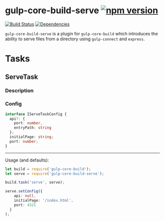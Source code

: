 # gulp-core-build-serve [![npm version](https://badge.fury.io/js/gulp-core-build-serve.svg)](https://badge.fury.io/js/gulp-core-build-serve)

[![Build Status](https://travis-ci.org/Microsoft/gulp-core-build-serve.svg?branch=master)](https://travis-ci.org/Microsoft/gulp-core-build-serve) [![Dependencies](https://david-dm.org/Microsoft/gulp-core-build-serve.svg)](https://david-dm.org/Microsoft/gulp-core-build-serve)

`gulp-core-build-serve` is a plugin for `gulp-core-build` which introduces the ability to serve files from a directory using `gulp-connect` and `express`.

# Tasks
## ServeTask

### Description

### Config
```typescript
interface IServeTaskConfig {
  api?: {
    port: number,
    entryPath: string
  };
  initialPage: string;
  port: number;
}
```
* **

Usage (and defaults):
```typescript
let build = require('gulp-core-build');
let serve = require('gulp-core-build-serve');

build.task('serve', serve);

serve.setConfig({
    api: null,
    initialPage: '/index.html',
    port: 4321
  }
);
```
